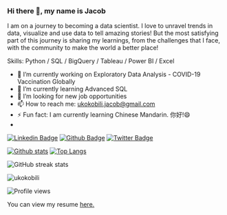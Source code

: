 ### Hi there 👋, my name is Jacob

I am on a journey to becoming a data scientist. I love to unravel trends in data, visualize and use data to tell amazing stories! But the most satisfying part of this journey is sharing my learnings, from the challenges that I face, with the community to make the world a better place!

Skills: Python / SQL / BigQuery / Tableau / Power BI / Excel 

- 🔭 I’m currently working on Exploratory Data Analysis - COVID-19 Vaccination Globally 
- 🌱 I’m currently learning Advanced SQL 
- 🤔 I’m looking for new job opportunities 
- 📫 How to reach me: ukokobili.jacob@gmail.com 
- ⚡ Fun fact: I am currently learning Chinese Mandarin. 你好!😄 
- 

[![Linkedin Badge](https://img.shields.io/badge/-jacobukokobili-0072b1?style=flat&logo=Linkedin&logoColor=white&link=https://www.linkedin.com/in/jacobukokobili/)](https://www.linkedin.com/in/jacobukokobili/) [![Github Badge](https://img.shields.io/badge/-ukokobili-grey?style=flat&logo=github&logoColor=white&link=https://github.com/ukokobili/)](https://www.github.com/ukokobili/) [![Twitter Badge](https://img.shields.io/badge/-jacobukokobili-00acee?style=flat&logo=twitter&logoColor=white&link=https://twitter.com/jacobukokobili/)](https://www.twitter.com/jacobukokobili/) 

[![Github stats](https://github-readme-stats.vercel.app/api?username=ukokobili&show_icons=true&include_all_commits=true)](https://github.com/ukokobili/github-readme-stats)
[![Top Langs](https://github-readme-stats.vercel.app/api/top-langs/?username=ukokobili&layout=compact)](https://github.com/ukokobili/github-readme-stats) 

![GitHub streak stats](https://github-readme-streak-stats.herokuapp.com/?user=ukokobili)  

<p align=left> <img src=https://komarev.com/ghpvc/?username=ukokobili alt=ukokobili /> </p>

![Profile views](https://gpvc.arturio.dev/ukokobili)  

You can view my resume <a href='linkedin.com/in/jacob-ukokobili-62361164/ ' target=_blank><u>here</u>.</a></p>

